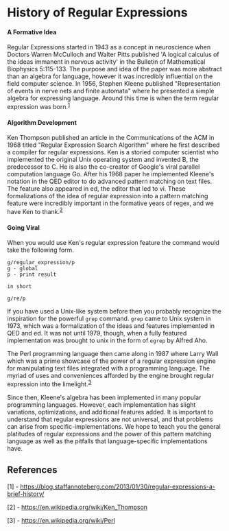 # History of Regular Expressions

#### A Formative Idea

Regular Expressions started in 1943 as a concept in neuroscience when Doctors Warren McCulloch and Walter Pitts published 'A logical calculus of the ideas immanent in nervous activity' in the Bulletin of Mathematical Biophysics 5:115-133. The purpose and idea of the paper was more abstract than an algebra for language, however it was incredibly influential on the field computer science. In 1956, Stephen Kleene published "Representation of events in nerve nets and finite automata" where he presented a simple algebra for expressing language. Around this time is when the term regular expression was born.<sup>[1](#References)</sup>

#### Algorithm Development

Ken Thompson published an article in the Communications of the ACM in 1968 titled "Regular Expression Search Algorithm" where he first described a compiler for regular expressions. Ken is a storied computer scientist who implemented the original Unix operating system and invented B, the predecessor to C. He is also the co-creator of Google's viral parallel computation language Go. After his 1968 paper he implemented Kleene's notation in the QED editor to do advanced pattern matching on text files. The feature also appeared in ed, the editor that led to vi. These formalizations of the idea of regular expression into a pattern matching feature were incredibly important in the formative years of regex, and we have Ken to thank.<sup>[2](#References)</sup>

#### Going Viral

When you would use Ken's regular expression feature the command would take the following form.
```
g/regular_expression/p
g - global
p - print result

in short

g/re/p
```
If you have used a Unix-like system before then you probably recognize the inspiration for the powerful `grep` command. `grep` came to Unix system in 1973, which was a formalization of the ideas and features implemented in QED and ed. It was not until 1979, though, when a fully featured implementation was brought to unix in the form of `egrep` by Alfred Aho.

The Perl programming language then came along in 1987 where Larry Wall which was a prime showcase of the power of a regular expression engine for manipulating text files integrated with a programming language. The myriad of uses and conveniences afforded by the engine brought regular expression into the limelight.<sup>[3](#References)</sup>

Since then, Kleene's algebra has been implemented in many popular programming languages. However, each implementation has slight variations, optimizations, and additional features added. It is important to understand that regular expressions are not universal, and that problems can arise from specific-implementations. We hope to teach you the general platitudes of regular expressions and the power of this pattern matching language as well as the pitfalls that language-specific implementations have.


## References

[1] - https://blog.staffannoteberg.com/2013/01/30/regular-expressions-a-brief-history/

[2] - https://en.wikipedia.org/wiki/Ken_Thompson

[3] - https://en.wikipedia.org/wiki/Perl
